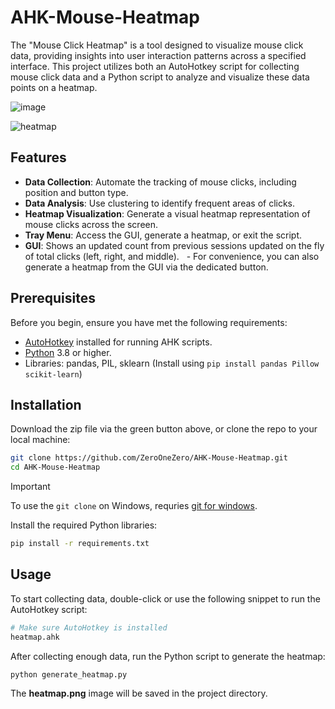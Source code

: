 # AHK-Mouse-Heatmap

The "Mouse Click Heatmap" is a tool designed to visualize mouse click data, providing insights into user interaction patterns across a specified interface. This project utilizes both an AutoHotkey script for collecting mouse click data and a Python script to analyze and visualize these data points on a heatmap.

![image](https://github.com/ZeroOneZero/AHK-Mouse-Heatmap/assets/10876982/77c75132-e751-4e19-9312-a2767563a026)

![heatmap](https://github.com/ZeroOneZero/AHK-Mouse-Heatmap/assets/10876982/483dd7ab-f5a8-4594-8bb4-91f4a556faa7)

## Features

- **Data Collection**: Automate the tracking of mouse clicks, including position and button type.
- **Data Analysis**: Use clustering to identify frequent areas of clicks.
- **Heatmap Visualization**: Generate a visual heatmap representation of mouse clicks across the screen.
- **Tray Menu**: Access the GUI, generate a heatmap, or exit the script.
- **GUI**: Shows an updated count from previous sessions updated on the fly of total clicks (left, right, and middle).
  - For convenience, you can also generate a heatmap from the GUI via the dedicated button.

## Prerequisites

Before you begin, ensure you have met the following requirements:
- [AutoHotkey](https://www.autohotkey.com/) installed for running AHK scripts.
- [Python](https://www.python.org/downloads/) 3.8 or higher.
- Libraries: pandas, PIL, sklearn (Install using `pip install pandas Pillow scikit-learn`)

## Installation

Download the zip file via the green button above, or clone the repo to your local machine:

```bash
git clone https://github.com/ZeroOneZero/AHK-Mouse-Heatmap.git
cd AHK-Mouse-Heatmap
```

> [!IMPORTANT]
> To use the `git clone` on Windows, requries [git for windows](https://git-scm.com/download/win).

Install the required Python libraries:

```bash
pip install -r requirements.txt
```

## Usage

To start collecting data, double-click or use the following snippet to run the AutoHotkey script:

```bash
# Make sure AutoHotkey is installed
heatmap.ahk
```

After collecting enough data, run the Python script to generate the heatmap:

```bash
python generate_heatmap.py
```

The **heatmap.png** image will be saved in the project directory.
